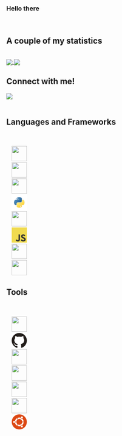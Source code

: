 ### Hello there
<br/>
<h2>A couple of my statistics</h2>
<br/>
<a href="https://github.com/tavisit/github-readme-stats">
  <img align="center" src="https://github-readme-stats.vercel.app/api?username=tavisit&hide=stars,issues&count_private=true&show_icons=true&theme=gotham"/>
</a>
<a href="https://github.com/tavisit/github-readme-stats">
  <img align="center" src="https://github-readme-stats.vercel.app/api/top-langs/?username=tavisit&layout=compact&theme=gotham" />
</a>
<br/>
<h2>Connect with me!</h2>
<a href="https://www.linkedin.com/in/octavianmmatei/">
  <img align="center" src="https://img.shields.io/badge/linkedin-%230077B5.svg?&style=for-the-badge&logo=linkedin&logoColor=white" />
</a>
<br/><br/>
<h2>Languages and Frameworks</h2>
<br/>

 <code>
  <img height="40" width="40" src="https://seeklogo.com/images/C/c-sharp-c-logo-02F17714BA-seeklogo.com.png">
  <img height="40" width="40" src="https://www.naveedashfaq.me/img/c++.png">
  <img height="40" width="40" src="https://cdn.iconscout.com/icon/free/png-512/c-programming-569564.png">
  <img height="40" width="40" src="https://raw.githubusercontent.com/github/explore/80688e429a7d4ef2fca1e82350fe8e3517d3494d/topics/python/python.png">
  <img height="40" width="40" src="https://images.vexels.com/media/users/3/166401/isolated/preview/b82aa7ac3f736dd78570dd3fa3fa9e24-java-programming-language-icon-by-vexels.png">
  <img height="40" width="40" src="https://raw.githubusercontent.com/github/explore/80688e429a7d4ef2fca1e82350fe8e3517d3494d/topics/javascript/javascript.png">
  <img height="40" width="40" src="https://upload.wikimedia.org/wikipedia/commons/thumb/a/a3/.NET_Logo.svg/456px-.NET_Logo.svg.png">
  <img height="40" width="40" src="https://logos-download.com/wp-content/uploads/2021/01/Spring_Logo.svg">
</code>
<h2>Tools</h2>
<br/>
<code>
  <img height="40" width="40" src="https://upload.wikimedia.org/wikipedia/commons/thumb/3/3f/Git_icon.svg/1024px-Git_icon.svg.png">
  <img height="40" width="40" src="https://raw.githubusercontent.com/github/explore/80688e429a7d4ef2fca1e82350fe8e3517d3494d/topics/github-api/github-api.png">
  <img height="40" width="40" src="https://icon-library.com/images/unity-icon/unity-icon-1.jpg">
  <img height="40" width="40" src="https://1000logos.net/wp-content/uploads/2020/08/Visual-Studio-Logo.png">
  <img height="40" width="40" src="https://cdn.worldvectorlogo.com/logos/visual-studio-code-1.svg">
  <img height="40" width="40" src="https://www.docker.com/sites/default/files/d8/2019-07/vertical-logo-monochromatic.png">
  <img height="40" width="40" src="https://raw.githubusercontent.com/github/explore/80688e429a7d4ef2fca1e82350fe8e3517d3494d/topics/ubuntu/ubuntu.png">
</code>

<br/>
<!--
**tavisit/tavisit** is a ✨ _special_ ✨ repository because its `README.md` (this file) appears on your GitHub profile.

Here are some ideas to get you started:

- 🔭 I’m currently working on ...
- 🌱 I’m currently learning ...
- 👯 I’m looking to collaborate on ...
- 🤔 I’m looking for help with ...
- 💬 Ask me about ...
- 📫 How to reach me: ...
- 😄 Pronouns: ...
- ⚡ Fun fact: ...
-->
